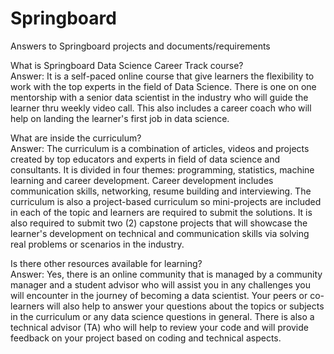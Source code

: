 # Springboard

Answers to Springboard projects and documents/requirements

What is Springboard Data Science Career Track course? <br>
Answer: It is a self-paced online course that give learners the flexibility to work with the top experts in the field of Data Science. There is one on one mentorship with a senior data scientist in the industry who will guide the learner thru weekly video call. This also includes a career coach who will help on landing the learner's first job in data science.

What are inside the curriculum? <br>
Answer: The curriculum is a combination of articles, videos and projects created by top educators and experts in field of data science and consultants.  It is divided in four themes: programming, statistics, machine learning and career development. Career development includes communication skills, networking, resume building and interviewing.  The curriculum is also a project-based curriculum so mini-projects are included in each of the topic and learners are required to submit the solutions.
It is also required to submit two (2) capstone projects that will showcase the learner's development on technical and communication skills via solving real problems or scenarios in the industry.  

Is there other resources available for learning? <br>
Answer: Yes, there is an online community that is managed by a community manager and a student advisor who will assist you in any challenges you will encounter in the journey of becoming a data scientist.   Your peers or co-learners will also help to answer your questions about the topics or subjects in the curriculum or any data science questions in general.  There is also a technical advisor (TA) who will help to review your code and will provide feedback on your project based on coding and technical aspects.

